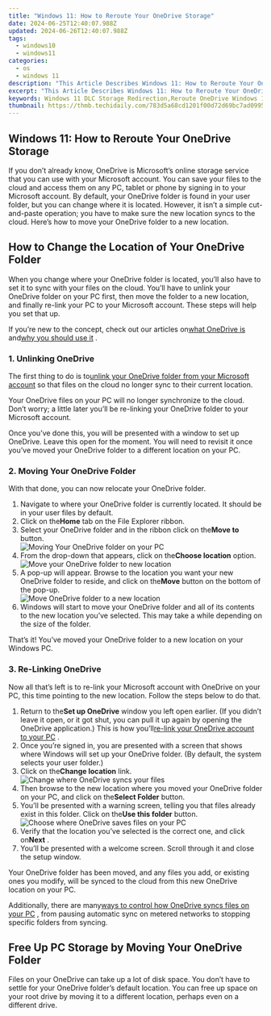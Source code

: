 ```yaml
---
title: "Windows 11: How to Reroute Your OneDrive Storage"
date: 2024-06-25T12:40:07.988Z
updated: 2024-06-26T12:40:07.988Z
tags:
  - windows10
  - windows11
categories:
  - os
  - windows 11
description: "This Article Describes Windows 11: How to Reroute Your OneDrive Storage"
excerpt: "This Article Describes Windows 11: How to Reroute Your OneDrive Storage"
keywords: Windows 11 DLC Storage Redirection,Reroute OneDrive Windows 11,Onedrive Storage Route in Win11,Win11 OneDrive Storage Reassignment,Directing OneDrive on Windows 11,Onedrive Storage Path Change W11,Redirect OneDrive Space Windows 11
thumbnail: https://thmb.techidaily.com/783d5a68cd1201f00d72d69bc7ad0995ab16e6e244585454342ca9de98074a9b.jpg
---
```


## Windows 11: How to Reroute Your OneDrive Storage

 If you don’t already know, OneDrive is Microsoft’s online storage service that you can use with your Microsoft account. You can save your files to the cloud and access them on any PC, tablet or phone by signing in to your Microsoft account. By default, your OneDrive folder is found in your user folder, but you can change where it is located. However, it isn’t a simple cut-and-paste operation; you have to make sure the new location syncs to the cloud. Here’s how to move your OneDrive folder to a new location.

## How to Change the Location of Your OneDrive Folder

 When you change where your OneDrive folder is located, you’ll also have to set it to sync with your files on the cloud. You’ll have to unlink your OneDrive folder on your PC first, then move the folder to a new location, and finally re-link your PC to your Microsoft account. These steps will help you set that up.

 If you’re new to the concept, check out our articles on[what OneDrive is](https://www.makeuseof.com/what-is-onedrive/) and[why you should use it](https://www.makeuseof.com/microsoft-onedrive-personal-benefits/) .

### 1\. Unlinking OneDrive

 The first thing to do is to[unlink your OneDrive folder from your Microsoft account](https://www.makeuseof.com/unlink-onedrive-microsoft-account-windows/) so that files on the cloud no longer sync to their current location.

 Your OneDrive files on your PC will no longer synchronize to the cloud. Don’t worry; a little later you’ll be re-linking your OneDrive folder to your Microsoft account.

 Once you’ve done this, you will be presented with a window to set up OneDrive. Leave this open for the moment. You will need to revisit it once you’ve moved your OneDrive folder to a different location on your PC.

### 2\. Moving Your OneDrive Folder

With that done, you can now relocate your OneDrive folder.

1. Navigate to where your OneDrive folder is currently located. It should be in your user files by default.
2. Click on the**Home** tab on the File Explorer ribbon.
3. Select your OneDrive folder and in the ribbon click on the**Move to** button.  
![Moving Your OneDrive folder on your PC](https://static1.makeuseofimages.com/wordpress/wp-content/uploads/2023/03/01-move-onedrive-folder.jpg)
4. From the drop-down that appears, click on the**Choose location** option.  
![Move your OneDrive folder to new location](https://static1.makeuseofimages.com/wordpress/wp-content/uploads/2023/03/02-move-onedrive-folder-to-location.jpg)
5. A pop-up will appear. Browse to the location you want your new OneDrive folder to reside, and click on the**Move** button on the bottom of the pop-up.  
![Move OneDrive folder to a new location](https://static1.makeuseofimages.com/wordpress/wp-content/uploads/2023/03/03-choose-new-local-onedrive-location.jpg)
6. Windows will start to move your OneDrive folder and all of its contents to the new location you’ve selected. This may take a while depending on the size of the folder.

 That’s it! You’ve moved your OneDrive folder to a new location on your Windows PC.

### 3\. Re-Linking OneDrive

 Now all that’s left is to re-link your Microsoft account with OneDrive on your PC, this time pointing to the new location. Follow the steps below to do that.

1. Return to the**Set up OneDrive** window you left open earlier. (If you didn’t leave it open, or it got shut, you can pull it up again by opening the OneDrive application.) This is how you’ll[re-link your OneDrive account to your PC](https://www.makeuseof.com/link-onedrive-microsoft-account-windows-10/) .
2. Once you’re signed in, you are presented with a screen that shows where Windows will set up your OneDrive folder. (By default, the system selects your user folder.)
3. Click on the**Change location** link.  
![Change where OneDrive syncs your files](https://static1.makeuseofimages.com/wordpress/wp-content/uploads/2023/03/04-change-onedrive-location.jpg)
4. Then browse to the new location where you moved your OneDrive folder on your PC, and click on the**Select Folder** button.
5. You’ll be presented with a warning screen, telling you that files already exist in this folder. Click on the**Use this folder** button.  
![Choose where OneDrive saves files on your PC](https://static1.makeuseofimages.com/wordpress/wp-content/uploads/2023/03/07-choose-onedrive-location.jpg)
6. Verify that the location you’ve selected is the correct one, and click on**Next** .
7. You’ll be presented with a welcome screen. Scroll through it and close the setup window.

 Your OneDrive folder has been moved, and any files you add, or existing ones you modify, will be synced to the cloud from this new OneDrive location on your PC.

 Additionally, there are many[ways to control how OneDrive syncs files on your PC](https://www.makeuseof.com/ways-to-control-onedrive-sync-pc/) , from pausing automatic sync on metered networks to stopping specific folders from syncing.

## Free Up PC Storage by Moving Your OneDrive Folder

 Files on your OneDrive can take up a lot of disk space. You don’t have to settle for your OneDrive folder’s default location. You can free up space on your root drive by moving it to a different location, perhaps even on a different drive.


<ins class="adsbygoogle"
     style="display:block"
     data-ad-format="autorelaxed"
     data-ad-client="ca-pub-7571918770474297"
     data-ad-slot="1223367746"></ins>



<ins class="adsbygoogle"
     style="display:block"
     data-ad-client="ca-pub-7571918770474297"
     data-ad-slot="8358498916"
     data-ad-format="auto"
     data-full-width-responsive="true"></ins>



